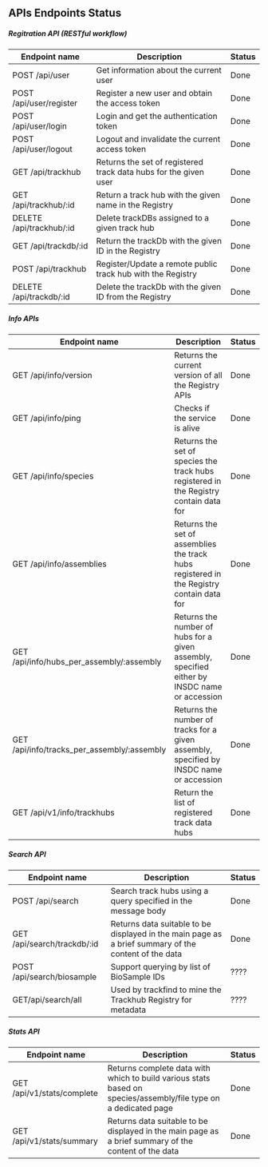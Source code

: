 ## APIs Endpoints Status

##### Regitration API (RESTful workflow)

| Endpoint name                   | Description                                                | Status      |
| ------------------------------- | ---------------------------------------------------------- | ----------- |
| POST /api/user                  | Get information about the current user                     | Done        |
| POST /api/user/register         | Register a new user and obtain the access token            | Done        |
| POST /api/user/login            | Login and get the authentication token                     | Done        |
| POST /api/user/logout           | Logout and invalidate the current access token             | Done        |
| GET /api/trackhub               | Returns the set of registered track data hubs for the given user| Done   |
| GET /api/trackhub/:id           | Return a track hub with the given name in the Registry     | Done        |
| DELETE /api/trackhub/:id        | Delete trackDBs assigned to a given track hub              | Done        |
| GET /api/trackdb/:id            | Return the trackDb with the given ID in the Registry       | Done        |
| POST /api/trackhub              | Register/Update a remote public track hub with the Registry| Done        |
| DELETE /api/trackdb/:id         | Delete the trackDb with the given ID from the Registry     | Done        |


##### Info APIs

| Endpoint name                              | Description                                                | Status      |
| ------------------------------------------ | ---------------------------------------------------------- | ----------- |
| GET /api/info/version                      | Returns the current version of all the Registry APIs       | Done        |
| GET /api/info/ping	                     | Checks if the service is alive                             | Done        |
| GET /api/info/species	                     | Returns the set of species the track hubs registered in the Registry contain data for| Done       |
| GET /api/info/assemblies	                 | Returns the set of assemblies the track hubs registered in the Registry contain data for| Done    |
| GET /api/info/hubs_per_assembly/:assembly  | Returns the number of hubs for a given assembly, specified either by INSDC name or accession| Done|
| GET /api/info/tracks_per_assembly/:assembly| Returns the number of tracks for a given assembly, specified by INSDC name or accession     | Done|
| GET /api/v1/info/trackhubs                 | Return the list of registered track data hubs              | Done        |

##### Search API

| Endpoint name                     | Description                                                    | Status      |
| --------------------------------- | -------------------------------------------------------------- | ----------- |
| POST /api/search                  | Search track hubs using a query specified in the message body  | Done        |
| GET /api/search/trackdb/:id       | Returns data suitable to be displayed in the main page as a brief summary of the content of the data| Done|
| POST /api/search/biosample        | Support querying by list of BioSample IDs                      | ????        |
| GET/api/search/all                | Used by trackfind to mine the Trackhub Registry for metadata   | ????        |

##### Stats API

| Endpoint name                | Description                                                                                                      | Status      |
| ---------------------------- | ---------------------------------------------------------------------------------------------------------------- | ----------- |
| GET /api/v1/stats/complete   | Returns complete data with which to build various stats based on species/assembly/file type on a dedicated page  | Done        |
| GET /api/v1/stats/summary    | Returns data suitable to be displayed in the main page as a brief summary of the content of the data             | Done        |
